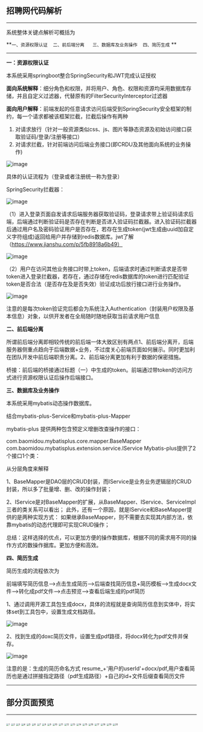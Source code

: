 <h2>招聘网代码解析</h2>

---

系统整体关键点解析可概括为 

**`一、资源权限认证  二、前后端分离   三、数据库及业务操作  四、简历生成`  **

---

**一：资源权限认证**

本系统采用springboot整合SpringSecurity和JWT完成认证授权

**面向系统解释**：细分角色和权限，并将用户、角色、权限和资源均采用数据库存储，并且自定义过滤器，代替原有的FilterSecurityInterceptor过滤器

**面向用户解释**：前端发起的任意请求访问后端受到SpringSecurity安全框架的制约，每一个请求都被该框架拦截，拦截后操作有两种

1. 对请求放行（针对一般资源类似css、js、图片等静态资源及初始访问接口获取验证码/登录/注册等接口）
2. 对请求拦截，针对前端访问后端业务接口(即CRDU及其他面向系统的业务操作)

![image](https://github.com/dayucode/jobwebsite/blob/master/pic/code1.png)

具体的认证流程为（登录或者注册统一称为登录）

SpringSecurity拦截器：

![image](https://github.com/dayucode/jobwebsite/blob/master/pic/code2.png)

（1）进入登录页面自发请求后端服务器获取验证码，登录请求带上验证码请求后端，后端通过判断验证码是否存在判断是否进入验证码拦截器。进入验证码拦截器后通过用户名及密码验证用户是否存在，若存在生成token(jwt生成由uuid加自定义字符组成)返回给用户并存储到redis数据库。jwt了解（https://www.jianshu.com/p/5fb8918a6b49）

![image](https://github.com/dayucode/jobwebsite/blob/master/pic/code3.png)

（2）用户在访问其他业务接口时带上token，后端请求时通过判断请求是否带token进入登录拦截器，若存在，通过存储在redis数据库的token进行匹配验证token是否合法（是否存在及是否失效）验证成功后放行接口进行业务操作。

![image](https://github.com/dayucode/jobwebsite/blob/master/pic/code4.png)

注意的是每次token验证完后都会为系统注入Authentication（封装用户权限及基本信息）对象，以供开发者在全局随时随地获取当前请求用户信息

 **二、前后端分离** 

所谓前后端分离即相较传统的前后端一体大致区别有两点1、前后端分离开，后端服务器侧重点趋向于后端数据+业务，不过度关心前端页面如何展示。同时更加利在团队开发中前后端职责分离。2、前后端分离更加有利于数据的保密措施。

桥接：前后端的桥接通过标题（一）中生成的token。前端通过带token的访问方式进行资源权限认证后操作后端接口。

**三、数据库及业务操作** 

本系统采用mybatis动态操作数据库。

结合mybatis-plus-Service和mybatis-plus-Mapper

mybatis-plus 提供两种包含预定义增删改查操作的接口：

com.baomidou.mybatisplus.core.mapper.BaseMapper
com.baomidou.mybatisplus.extension.service.IService
Mybatis-plus提供了2个接口1个类：

从分层角度来解释

1、BaseMapper是DAO层的CRUD封装，而IService是业务业务逻辑层的CRUD封装，所以多了批量增、删、改的操作封装；

 2、IService是对BaseMapper的扩展，从BaseMapper、IService、ServiceImpl三者的类关系可以看出；
 此外，还有一个原因，就是IService和BaseMapper提供的是两种实现方式：
 如果继承BaseMapper，则不需要去实现其内部方法，依靠mybatis的动态代理即可实现CRUD操作；

总结：这样选择的优点，可以更加方便的操作数据库，根据不同的需求用不同的操作方式的数操作据库。更加方便和高效。

**四、简历生成** 

简历生成的流程依次为

前端填写简历信息-->点击生成简历-->后端查找简历信息+简历模板-->生成docx文件-->转化成pdf文件-->点击预览-->查看后端生成的pdf简历

1、通过调用开源工具包生成docx，具体的流程就是查询简历信息到实体中，将实体set到工具包中，设置生成文档路径。

![image](https://github.com/dayucode/jobwebsite/blob/master/pic/code5.png)

2、找到生成的doxc简历文件，设置生成pdf路径，将docx转化为pdf文件并保存。

![image](https://github.com/dayucode/jobwebsite/blob/master/pic/code6.png)

注意的是：生成的简历命名方式  resume_+'用户的userId'+docx/pdf,用户查看简历也是通过拼接指定路径（pdf生成路径）+自己的id+文件后缀查看简历文件

---

<h2>部分页面预览</h2>

---

<img src="https://github.com/dayucode/jobwebsite/blob/master/pic/1.png" alt="1" style="zoom:40%;" />

<img src="https://github.com/dayucode/jobwebsite/blob/master/pic/2.png" alt="2" style="zoom:40%;" />

<img src="https://github.com/dayucode/jobwebsite/blob/master/pic/3.png" alt="3" style="zoom:40%;" />

<img src="https://github.com/dayucode/jobwebsite/blob/master/pic/4.png" alt="4" style="zoom:40%;" />

<img src="https://github.com/dayucode/jobwebsite/blob/master/pic/5.png" alt="5" style="zoom:40%;" />

<img src="https://github.com/dayucode/jobwebsite/blob/master/pic/6.png" alt="6" style="zoom:40%;" />

<img src="https://github.com/dayucode/jobwebsite/blob/master/pic/7.png" alt="7" style="zoom:40%;" />

<img src="https://github.com/dayucode/jobwebsite/blob/master/pic/8.png" alt="8" style="zoom:40%;" />

<img src="https://github.com/dayucode/jobwebsite/blob/master/pic/9.png" alt="9" style="zoom:40%;" />

<img src="https://github.com/dayucode/jobwebsite/blob/master/pic/10.png" alt="10" style="zoom:40%;" />

<img src="https://github.com/dayucode/jobwebsite/blob/master/pic/11.png" alt="11" style="zoom:40%;" />

<img src="https://github.com/dayucode/jobwebsite/blob/master/pic/12.png" alt="12" style="zoom:40%;" />

<img src="https://github.com/dayucode/jobwebsite/blob/master/pic/13.png" alt="13" style="zoom:40%;" />

<img src="https://github.com/dayucode/jobwebsite/blob/master/pic/14.png" alt="14" style="zoom:40%;" />

<img src="https://github.com/dayucode/jobwebsite/blob/master/pic/15.png" alt="15" style="zoom:40%;" />

<img src="https://github.com/dayucode/jobwebsite/blob/master/pic/16.png" alt="16" style="zoom:40%;" />

<img src="https://github.com/dayucode/jobwebsite/blob/master/pic/17.png" alt="17" style="zoom:40%;" />

<img src="https://github.com/dayucode/jobwebsite/blob/master/pic/18.png" alt="18" style="zoom:40%;" />

<img src="https://github.com/dayucode/jobwebsite/blob/master/pic/19.png" alt="19" style="zoom:40%;" />

<img src="https://github.com/dayucode/jobwebsite/blob/master/pic/20.png" alt="20" style="zoom:40%;" />